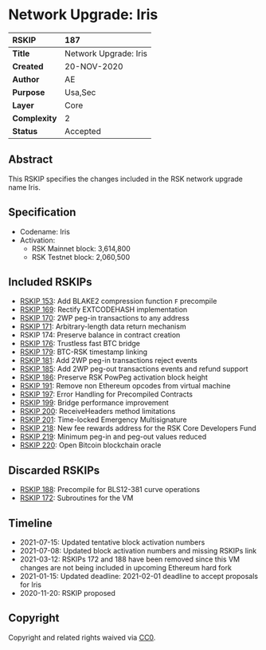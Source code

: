 # Network Upgrade: Iris

|RSKIP          |187           |
| :------------ |:-------------|
|**Title**      |Network Upgrade: Iris |
|**Created**    |20-NOV-2020 |
|**Author**     |AE |
|**Purpose**    |Usa,Sec |
|**Layer**      |Core |
|**Complexity** |2 |
|**Status**     |Accepted |

## Abstract

This RSKIP specifies the changes included in the RSK network upgrade name Iris.

## Specification

- Codename: Iris
- Activation:
	- RSK Mainnet block: 3,614,800
	- RSK Testnet block: 2,060,500

## Included RSKIPs

- [RSKIP 153](https://github.com/rsksmart/RSKIPs/blob/master/IPs/RSKIP153.md): Add BLAKE2 compression function `F` precompile
- [RSKIP 169](https://github.com/rsksmart/RSKIPs/blob/master/IPs/RSKIP169.md): Rectify EXTCODEHASH implementation
- [RSKIP 170](https://github.com/rsksmart/RSKIPs/blob/master/IPs/RSKIP170.md): 2WP peg-in transactions to any address
- [RSKIP 171](https://github.com/rsksmart/RSKIPs/blob/master/IPs/RSKIP171.md): Arbitrary-length data return mechanism
- RSKIP 174: Preserve balance in contract creation
- [RSKIP 176](https://github.com/rsksmart/RSKIPs/pull/176): Trustless fast BTC bridge
- [RSKIP 179](https://github.com/rsksmart/RSKIPs/blob/master/IPs/RSKIP179.md): BTC-RSK timestamp linking
- [RSKIP 181](https://github.com/rsksmart/RSKIPs/pull/181): Add 2WP peg-in transactions reject events
- [RSKIP 185](https://github.com/rsksmart/RSKIPs/blob/master/IPs/RSKIP185.md): Add 2WP peg-out transactions events and refund support
- [RSKIP 186](https://github.com/rsksmart/RSKIPs/pull/186): Preserve RSK PowPeg activation block height
- [RSKIP 191](https://github.com/rsksmart/RSKIPs/blob/master/IPs/RSKIP191.md): Remove non Ethereum opcodes from virtual machine
- [RSKIP 197](https://github.com/rsksmart/RSKIPs/pull/197): Error Handling for Precompiled Contracts
- [RSKIP 199](https://github.com/rsksmart/RSKIPs/pull/199): Bridge performance improvement
- [RSKIP 200](https://github.com/rsksmart/RSKIPs/pull/200): ReceiveHeaders method limitations
- [RSKIP 201](https://github.com/rsksmart/RSKIPs/blob/master/IPs/RSKIP201.md): Time-locked Emergency Multisignature
- [RSKIP 218](https://github.com/rsksmart/RSKIPs/blob/master/IPs/RSKIP218.md): New fee rewards address for the RSK Core Developers Fund
- [RSKIP 219](https://github.com/rsksmart/RSKIPs/pull/219): Minimum peg-in and peg-out values reduced
- [RSKIP 220](https://github.com/rsksmart/RSKIPs/pull/220): Open Bitcoin blockchain oracle

## Discarded RSKIPs

- [RSKIP 188](https://github.com/rsksmart/RSKIPs/pull/188): Precompile for BLS12-381 curve operations
- [RSKIP 172](https://github.com/rsksmart/RSKIPs/pull/172): Subroutines for the VM

## Timeline

* 2021-07-15: Updated tentative block activation numbers
* 2021-07-08: Updated block activation numbers and missing RSKIPs link
* 2021-03-12: RSKIPs 172 and 188 have been removed since this VM changes are not being included in upcoming Ethereum hard fork
* 2021-01-15: Updated deadline: 2021-02-01 deadline to accept proposals for Iris
* 2020-11-20: RSKIP proposed

## Copyright

Copyright and related rights waived via [CC0](https://creativecommons.org/publicdomain/zero/1.0/).
